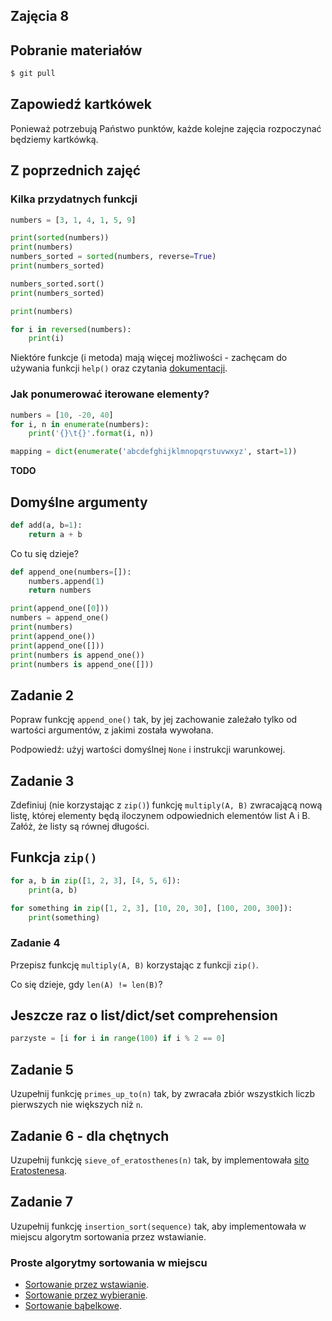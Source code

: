 Zajęcia 8
---------

## Pobranie materiałów

```bash
$ git pull
```


## Zapowiedź kartkówek

Ponieważ potrzebują Państwo punktów, każde kolejne zajęcia rozpoczynać
będziemy kartkówką.


## Z poprzednich zajęć


### Kilka przydatnych funkcji

```python
numbers = [3, 1, 4, 1, 5, 9]

print(sorted(numbers))
print(numbers)
numbers_sorted = sorted(numbers, reverse=True)
print(numbers_sorted)

numbers_sorted.sort()
print(numbers_sorted)

print(numbers)

for i in reversed(numbers):
    print(i)
```

Niektóre funkcje (i metoda) mają więcej możliwości - zachęcam do
używania funkcji `help()` oraz czytania [dokumentacji](
https://docs.python.org/3/library/functions.html#built-in-funcs).


### Jak ponumerować iterowane elementy?

```python
numbers = [10, -20, 40]
for i, n in enumerate(numbers):
    print('{}\t{}'.format(i, n))
```

```python
mapping = dict(enumerate('abcdefghijklmnopqrstuvwxyz', start=1))
```

**TODO**


## Domyślne argumenty

```python
def add(a, b=1):
    return a + b
```

Co tu się dzieje?
```python
def append_one(numbers=[]):
    numbers.append(1)
    return numbers

print(append_one([0]))
numbers = append_one()
print(numbers)
print(append_one())
print(append_one([]))
print(numbers is append_one())
print(numbers is append_one([]))
```

## Zadanie 2

Popraw funkcję `append_one()` tak, by jej zachowanie zależało tylko od
wartości argumentów, z jakimi została wywołana.

Podpowiedź: użyj wartości domyślnej `None` i instrukcji warunkowej.


## Zadanie 3

Zdefiniuj (nie korzystając z `zip()`) funkcję `multiply(A, B)`
zwracającą nową listę, której elementy będą iloczynem odpowiednich
elementów list A i B.  Załóż, że listy są równej długości.


## Funkcja `zip()`

```python
for a, b in zip([1, 2, 3], [4, 5, 6]):
    print(a, b)
```

```python
for something in zip([1, 2, 3], [10, 20, 30], [100, 200, 300]):
    print(something)
```


### Zadanie 4

Przepisz funkcję `multiply(A, B)` korzystając z funkcji `zip()`.

Co się dzieje, gdy `len(A) != len(B)`?


## Jeszcze raz o list/dict/set comprehension

```python
parzyste = [i for i in range(100) if i % 2 == 0]
```


## Zadanie 5

Uzupełnij funkcję `primes_up_to(n)` tak, by zwracała zbiór wszystkich liczb
pierwszych nie większych niż `n`.


## Zadanie 6 - dla chętnych

Uzupełnij funkcję `sieve_of_eratosthenes(n)` tak, by implementowała
[sito Eratostenesa](https://pl.wikipedia.org/wiki/Sito_Eratostenesa).


## Zadanie 7

Uzupełnij funkcję `insertion_sort(sequence)` tak, aby implementowała
w miejscu algorytm sortowania przez wstawianie.

### Proste algorytmy sortowania w miejscu

* [Sortowanie przez wstawianie](
    https://pl.wikipedia.org/wiki/Sortowanie_przez_wstawianie).
* [Sortowanie przez wybieranie](
    https://pl.wikipedia.org/wiki/Sortowanie_przez_wybieranie).
* [Sortowanie bąbelkowe](
    https://pl.wikipedia.org/wiki/Sortowanie_b%C4%85belkowe).

